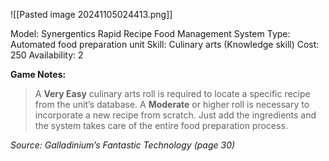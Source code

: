 ![[Pasted image 20241105024413.png]]

Model: Synergentics Rapid Recipe Food Management
System
Type: Automated food preparation unit
Skill: Culinary arts (Knowledge skill)
Cost: 250
Availability: 2

**Game Notes:** 
> A **Very Easy** culinary arts roll is required to locate a specific recipe from the unit’s database. A **Moderate** or higher roll is necessary to incorporate a new recipe from scratch. Just add the ingredients and the system takes care of the entire food preparation process.

*Source: Galladinium’s Fantastic Technology (page 30)*